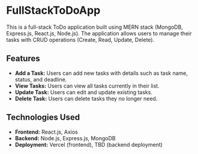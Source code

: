 
# FullStackToDoApp

This is a full-stack ToDo application built using MERN stack (MongoDB, Express.js, React.js, Node.js). The application allows users to manage their tasks with CRUD operations (Create, Read, Update, Delete).

## Features

- **Add a Task:** Users can add new tasks with details such as task name, status, and deadline.
- **View Tasks:** Users can view all tasks currently in their list.
- **Update Task:** Users can edit and update existing tasks.
- **Delete Task:** Users can delete tasks they no longer need.

## Technologies Used

- **Frontend:** React.js, Axios
- **Backend:** Node.js, Express.js, MongoDB
- **Deployment:** Vercel (frontend), TBD (backend deployment)
